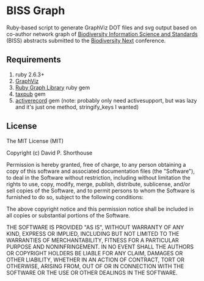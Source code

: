 # BISS Graph
Ruby-based script to generate GraphViz DOT files and svg output based on co-author network graph of [Biodiversity Information Science and Standards](https://biss.pensoft.net/) (BISS) abstracts submitted to the [Biodiversity Next](https://biodiversitynext.org/) conference.

## Requirements

1. ruby 2.6.3+
2. [GraphViz](https://www.graphviz.org/)
3. [Ruby Graph Library](https://github.com/monora/rgl) ruby gem
4. [taxpub](https://github.com/dshorthouse/taxpub) gem
5. [activerecord](https://github.com/rails/rails/tree/master/activerecord) gem (note: probably only need activesupport, but was lazy and it's just one method, stringify_keys I wanted)

## License

The MIT License (MIT)

Copyright (c) David P. Shorthouse

Permission is hereby granted, free of charge, to any person obtaining a copy
of this software and associated documentation files (the "Software"), to deal
in the Software without restriction, including without limitation the rights
to use, copy, modify, merge, publish, distribute, sublicense, and/or sell
copies of the Software, and to permit persons to whom the Software is
furnished to do so, subject to the following conditions:

The above copyright notice and this permission notice shall be included in all
copies or substantial portions of the Software.

THE SOFTWARE IS PROVIDED "AS IS", WITHOUT WARRANTY OF ANY KIND, EXPRESS OR
IMPLIED, INCLUDING BUT NOT LIMITED TO THE WARRANTIES OF MERCHANTABILITY,
FITNESS FOR A PARTICULAR PURPOSE AND NONINFRINGEMENT. IN NO EVENT SHALL THE
AUTHORS OR COPYRIGHT HOLDERS BE LIABLE FOR ANY CLAIM, DAMAGES OR OTHER
LIABILITY, WHETHER IN AN ACTION OF CONTRACT, TORT OR OTHERWISE, ARISING FROM,
OUT OF OR IN CONNECTION WITH THE SOFTWARE OR THE USE OR OTHER DEALINGS IN THE
SOFTWARE.